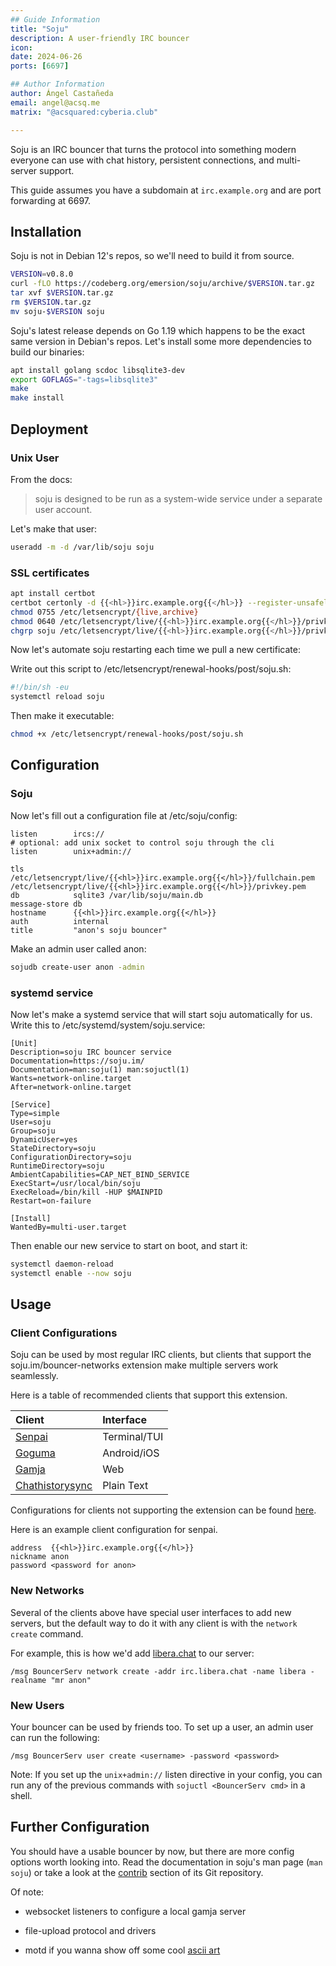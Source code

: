 ```yaml
---
## Guide Information
title: "Soju"
description: A user-friendly IRC bouncer
icon:
date: 2024-06-26
ports: [6697]

## Author Information
author: Ángel Castañeda
email: angel@acsq.me
matrix: "@acsquared:cyberia.club"

---
```


Soju is an IRC bouncer that turns the protocol into something modern everyone can use with chat history, persistent connections, and multi-server support.

This guide assumes you have a subdomain at `irc.example.org` and are port forwarding at 6697.

## Installation

Soju is not in Debian 12's repos, so we'll need to build it from source.

```sh
VERSION=v0.8.0
curl -fLO https://codeberg.org/emersion/soju/archive/$VERSION.tar.gz
tar xvf $VERSION.tar.gz
rm $VERSION.tar.gz
mv soju-$VERSION soju
```

Soju's latest release depends on Go 1.19 which happens to be the exact same version in Debian's repos. Let's install some more dependencies to build our binaries:

```sh
apt install golang scdoc libsqlite3-dev
export GOFLAGS="-tags=libsqlite3"
make
make install
```

## Deployment

### Unix User

From the docs:
> soju is designed to be run as a system-wide service under a separate user account.

Let's make that user:

```sh
useradd -m -d /var/lib/soju soju
```

### SSL certificates

```sh
apt install certbot
certbot certonly -d {{<hl>}}irc.example.org{{</hl>}} --register-unsafely-without-email
chmod 0755 /etc/letsencrypt/{live,archive}
chmod 0640 /etc/letsencrypt/live/{{<hl>}}irc.example.org{{</hl>}}/privkey.pem
chgrp soju /etc/letsencrypt/live/{{<hl>}}irc.example.org{{</hl>}}/privkey.pem
```

Now let's automate soju restarting each time we pull a new certificate:

Write out this script to /etc/letsencrypt/renewal-hooks/post/soju.sh:

```sh
#!/bin/sh -eu
systemctl reload soju
```

Then make it executable:

```sh
chmod +x /etc/letsencrypt/renewal-hooks/post/soju.sh
```

## Configuration

### Soju

Now let's fill out a configuration file at /etc/soju/config:

```scfg
listen        ircs://
# optional: add unix socket to control soju through the cli
listen        unix+admin://

tls           /etc/letsencrypt/live/{{<hl>}}irc.example.org{{</hl>}}/fullchain.pem /etc/letsencrypt/live/{{<hl>}}irc.example.org{{</hl>}}/privkey.pem
db            sqlite3 /var/lib/soju/main.db
message-store db
hostname      {{<hl>}}irc.example.org{{</hl>}}
auth          internal
title         "anon's soju bouncer"
```

Make an admin user called anon:

```sh
sojudb create-user anon -admin
```

### systemd service

Now let's make a systemd service that will start soju automatically for us. Write this to /etc/systemd/system/soju.service:

```systemd
[Unit]
Description=soju IRC bouncer service
Documentation=https://soju.im/
Documentation=man:soju(1) man:sojuctl(1)
Wants=network-online.target
After=network-online.target

[Service]
Type=simple
User=soju
Group=soju
DynamicUser=yes
StateDirectory=soju
ConfigurationDirectory=soju
RuntimeDirectory=soju
AmbientCapabilities=CAP_NET_BIND_SERVICE
ExecStart=/usr/local/bin/soju
ExecReload=/bin/kill -HUP $MAINPID
Restart=on-failure

[Install]
WantedBy=multi-user.target
```

Then enable our new service to start on boot, and start it:

```sh
systemctl daemon-reload
systemctl enable --now soju
```

## Usage

### Client Configurations

Soju can be used by most regular IRC clients, but clients that support the soju.im/bouncer-networks extension make multiple servers work seamlessly.

Here is a table of recommended clients that support this extension.

| Client                                                      | Interface    |
| :---------------------------------------------------------- | :----------  |
| [Senpai](https://sr.ht/~delthas/senpai/)                    | Terminal/TUI |
| [Goguma](https://f-droid.org/packages/fr.emersion.goguma/)  | Android/iOS  |
| [Gamja](https://sr.ht/~emersion/gamja/)                     | Web          |
| [Chathistorysync](https://sr.ht/~emersion/chathistorysync/) | Plain Text   |

Configurations for clients not supporting the extension can be found [here](https://codeberg.org/emersion/soju/src/branch/master/contrib/clients.md).

Here is an example client configuration for senpai.

```scfg
address  {{<hl>}}irc.example.org{{</hl>}}
nickname anon
password <password for anon>
```

### New Networks

Several of the clients above have special user interfaces to add new servers, but the default way to do it with any client is with the `network create` command.

For example, this is how we'd add [libera.chat](https://libera.chat) to our server:

```
/msg BouncerServ network create -addr irc.libera.chat -name libera -realname "mr anon"
```

### New Users

Your bouncer can be used by friends too. To set up a user, an admin user can run the following:

```
/msg BouncerServ user create <username> -password <password>
```

Note: If you set up the `unix+admin://` listen directive in your config, you can run any of the previous commands with `sojuctl <BouncerServ cmd>` in a shell.

## Further Configuration

You should have a usable bouncer by now, but there are more config options worth looking into. Read the documentation in soju's man page (`man soju`) or take a look at the [contrib](https://codeberg.org/emersion/soju/src/branch/master/contrib/) section of its Git repository.

Of note:

* websocket listeners to configure a local gamja server

* file-upload protocol and drivers

* motd if you wanna show off some cool [ascii art](https://www.asciiart.eu/computers/linux)
